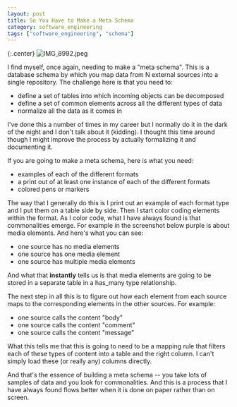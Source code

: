 ```yaml
---
layout: post
title: So You Have to Make a Meta Schema
category: software_engineering
tags: ["software_engineering", "schema"]
---
```

{:.center}
![IMG_8992.jpeg](/blog/assets/IMG_8992.jpeg)


I find myself, once again, needing to make a "meta schema".  This is a database schema by which you map data from N external sources into a single repository.  The challenge here is that you need to:

* define a set of tables into which incoming objects can be decomposed
* define a set of common elements across all the different types of data 
* normalize all the data as it comes in

I've done this a number of times in my career but I normally do it in the dark of the night and I don't talk about it (kidding).  I thought this time around though I might improve the process by actually formalizing it and documenting it.

If you are going to make a meta schema, here is what you need:

* examples of each of the different formats
* a print out of at least one instance of each of the different formats
* colored pens or markers

The way that I generally do this is I print out an example of each format type and I put them on a table side by side.  Then I start color coding elements within the format.  As I color code, what I have always found is that commonalities emerge.  For example in the screenshot below purple is about media elements.  And here's what you can see:

* one source has no media elements
* one source has one media element
* one source has multiple media elements

And what that **instantly** tells us is that media elements are going to be stored in a separate table in a has_many type relationship.

The next step in all this is to figure out how each element from each source maps to the corresponding elements in the other sources.  For example:

* one source calls the content "body"
* one source calls the content "comment"
* one source calls the content "message"

What this tells me that this is going to need to be a mapping rule that filters each of these types of content into a table and the right column.  I can't simply load these (or really any) columns directly.

And that's the essence of building a meta schema -- you take lots of samples of data and you look for commonalities.  And this is a process that I have always found flows better when it is done on paper rather than on screen.  